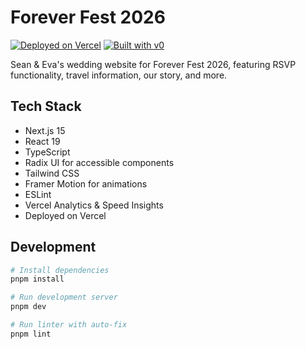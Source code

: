 # Forever Fest 2026

[![Deployed on Vercel](https://img.shields.io/badge/Deployed%20on-Vercel-black?style=for-the-badge&logo=vercel)](https://vercel.com/sean-bloniens-projects/forever-fest-2026)
[![Built with v0](https://img.shields.io/badge/Built%20with-v0.dev-black?style=for-the-badge)](https://v0.dev)

Sean & Eva's wedding website for Forever Fest 2026, featuring RSVP functionality, travel information, our story, and more.

## Tech Stack

- Next.js 15
- React 19
- TypeScript
- Radix UI for accessible components
- Tailwind CSS
- Framer Motion for animations
- ESLint
- Vercel Analytics & Speed Insights
- Deployed on Vercel

## Development

```sh
# Install dependencies
pnpm install

# Run development server
pnpm dev

# Run linter with auto-fix
pnpm lint
```
